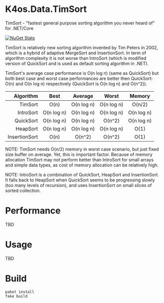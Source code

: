 # K4os.Data.TimSort
TimSort - "fastest general purpose sorting algorithm you never heard of" for .NET/Core

[![NuGet Stats](https://img.shields.io/nuget/v/K4os.Data.TimSort.svg)](https://www.nuget.org/packages/K4os.Data.TimSort)

TimSort is relatively new sorting algorithm invented by Tim Peters in 2002, 
which is a hybrid of adaptive MergeSort and InsertionSort. In term of 
algorithm complexity it is not worse than IntroSort (which is modified version 
of QuickSort and is used as default sorting algorithm in .NET). 

TimSort's average case performance is O(n log n) (same as QuickSort) but both best case 
and worst case performances are better then QuickSort: O(n) and O(n log n) 
respectively (QuickSort is O(n log n) and O(n^2)).

| Algorithm     | Best       | Average    | Worst      | Memory     |  
|--------------:|:----------:|:----------:|:----------:|:----------:|
| TimSort       | O(n)       | O(n log n) | O(n log n) | O(n/2)     | 
| IntroSort     | O(n log n) | O(n log n) | O(n log n) | O(n log n) | 
| QuickSort     | O(n log n) | O(n log n) | O(n^2)     | O(n log n) |
| HeapSort      | O(n log n) | O(n log n) | O(n log n) | O(1)       |
| InsertionSort | O(n)       | O(n^2)     | O(n^2)     | O(1)       |

NOTE: TimSort needs O(n/2) memory in worst case scenario, but just 
fixed size buffer on average. Yet, this is important factor. Because of
memory allocation TimSort may not perform better than IntroSort for 
small arrays and simple data types, as cost of memory allocation can be
relatively high.

NOTE: IntroSort is a combination of QuickSort, HeapSort and InsertionSort. 
It falls back to HeapSort when QuickSort seems to be progressing slowly 
(too many levels of recursion), and uses InsertionSort on small slices of 
sorted collection.

# Performance

TBD

# Usage

TBD

# Build

```shell
paket install
fake build
```
